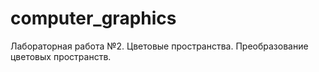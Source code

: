 # computer_graphics
Лабораторная работа №2. Цветовые пространства. Преобразование цветовых пространств.

